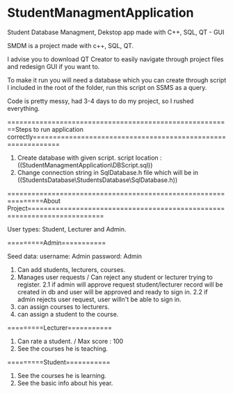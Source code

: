 # StudentManagmentApplication
Student Database Managment, Dekstop app made with C++, SQL, QT - GUI

SMDM is a project made with c++, SQL, QT.

I advise you to download QT Creator to easily navigate through project files and redesign GUI if you want to.

To make it run you will need a database which you can create through script I included in the root of the folder, run this script on SSMS as a query.

Code is pretty messy, had 3-4 days to do my project, so I rushed everything.


========================================================Steps to run application correctly=============================================================
1. Create database with given script. script location : ((StudentManagmentApplication\DBScript.sql))
2. Change connection string in SqlDatabase.h file which will be in ((StudentsDatabase\StudentsDatabase\SqlDatabase.h))

===============================================================About Project=========================================================================

User types: Student, Lecturer and Admin.

=========Admin===========

Seed data:
username: Admin
password: Admin

1. Can add students, lecturers, courses.
2. Manages user requests / Can reject any student or lecturer trying to register.
2.1 if admin will approve request student/lecturer record will be created in db and user will be approved and ready to sign in.
2.2 if admin rejects user request, user willn't be able to sign in.  
3. can assign courses to lecturers.
4. can assign a student to the course.

=========Lecturer===========

1. Can rate a student. / Max score : 100
2. See the courses he is teaching.

=========Student===========

1. See the courses he is learning.
2. See the basic info about his year.
